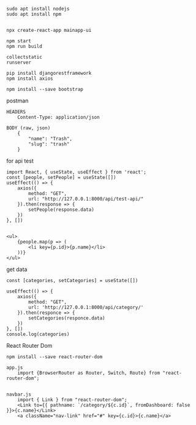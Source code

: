     
    sudo apt install nodejs
    sudo apt install npm
    
    
    npx create-react-app mainapp-ui
    
    npm start
    npm run build
    
    collectstatic
    runserver
    
    pip install djangorestframework
    npm install axios
    
    npm install --save bootstrap


















    
    
postman

    HEADERS
        Content-Type: application/json
    
    BODY (raw, json)        
        {
            "name": "Trash",
            "slug": "trash"
        }


for api test

    import React, { useState, useEffect } from 'react';
    const [people, setPeople] = useState([])
    useEffect(() => {
        axios({
            method: "GET",
            url: "http://127.0.0.1:8000/api/test-api/"
        }).then(response => {
            setPeople(response.data)
        })
    }, [])
    
    
    <ul>
        {people.map(p => (
            <li key={p.id}>{p.name}</li>
        ))}
    </ul>

    
get data

    const [categories, setCategories] = useState([])

    useEffect(() => {
        axios({
            method: "GET",
            url: 'http://127.0.0.1:8000/api/category/'
        }).then(responce => {
            setCategories(responce.data)
        })
    }, [])
    console.log(categories)


React Router Dom

    npm install --save react-router-dom
    
    app.js
        import {BrowserRouter as Router, Switch, Route} from "react-router-dom";

    
    navbar.js
        import { Link } from "react-router-dom";
        <Link to={{ pathname: `/category/${c.id}`, fromDashboard: false }}>{c.name}</Link>
        <a className="nav-link" href="#" key={c.id}>{c.name}</a>